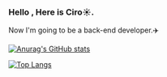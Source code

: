 ### Hello , Here is Ciro☀️. 


Now I'm going to be a back-end developer.✈️

[![Anurag's GitHub stats](https://github-readme-stats.vercel.app/api?username=CiroLong)](https://github.com/anuraghazra/github-readme-stats)



[![Top Langs](https://github-readme-stats.vercel.app/api/top-langs/?username=CiroLong)](https://github.com/anuraghazra/github-readme-stats)
